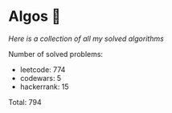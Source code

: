 # Algos 🏯

_Here is a collection of all my solved algorithms_

Number of solved problems:
- leetcode: 774
- codewars: 5
- hackerrank: 15

Total: 794
